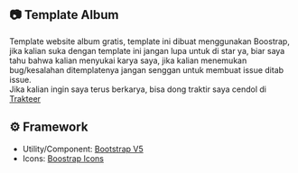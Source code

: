 ## 📷 Template Album

Template website album gratis, template ini dibuat menggunakan Boostrap, jika kalian suka dengan template ini jangan lupa untuk di star ya, biar saya tahu bahwa kalian menyukai karya saya, jika kalian menemukan bug/kesalahan ditemplatenya jangan senggan untuk membuat issue ditab issue.\
Jika kalian ingin saya terus berkarya, bisa dong traktir saya cendol di [Trakteer](https://trakteer.id/lendradx/tip)

## ⚙️ Framework

- Utility/Component: [Bootstrap V5](https://getbootstrap.com/)
- Icons: [Boostrap Icons](https://icons.getbootstrap.com/)